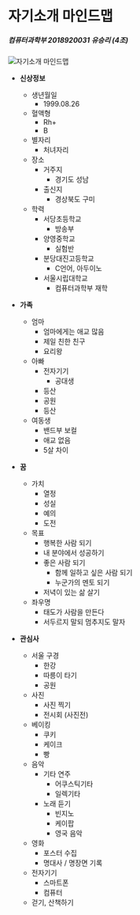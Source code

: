 # 자기소개 마인드맵
##### 컴퓨터과학부 2018920031 유승리 (4조)

![자기소개 마인드맵](https://lh3.googleusercontent.com/dVPH2x-y1GZ3vTEPLl5gD8xz7Qtoula3RN_x4k-vUdgGZof0iDgvqThoNNnmnJpHDXVe7Jt2YnyN)

* **신상정보**
	* 생년월일
		* 1999.08.26
	* 혈액형
		* Rh+
		* B
	* 별자리
		* 처녀자리
	* 장소
		* 거주지
			* 경기도 성남
		* 출신지
			* 경상북도 구미
	* 학력
		* 서당초등학교
			* 방송부
		* 양영중학교
			* 실험반
		* 분당대진고등학교
			* C언어, 아두이노
		* 서울시립대학교
			* 컴퓨터과학부 재학

* **가족**
	* 엄마
		* 엄마에게는 애교 많음
		* 제일 친한 친구
		* 요리왕
	* 아빠
		* 전자기기
			* 공대생
		* 등산
		* 공원
		* 등산
	* 여동생
		* 밴드부 보컬
		* 애교 없음
		* 5살 차이

* **꿈**
	* 가치
		* 열정
		* 성실
		* 예의
		* 도전
	* 목표
		* 행복한 사람 되기
		* 내 분야에서 성공하기
		* 좋은 사람 되기
			* 함께 일하고 싶은 사람 되기
			* 누군가의 멘토 되기
		* 저녁이 있는 삶 살기
	* 좌우명
		* 태도가 사람을 만든다
		* 서두르지 말되 멈추지도 말자

* **관심사**
	* 서울 구경
		* 한강
		* 따릉이 타기
		* 공원
	* 사진
		* 사진 찍기
		* 전시회 (사진전)
	* 베이킹
		* 쿠키
		* 케이크
		* 빵
	* 음악
		* 기타 연주
			* 어쿠스틱기타
			* 일렉기타
		* 노래 듣기
			* 빈지노
			* 케이팝
			* 영국 음악
	* 영화
		* 포스터 수집
		* 명대사 / 명장면 기록
	* 전자기기
		* 스마트폰
		* 컴퓨터
	* 걷기, 산책하기
